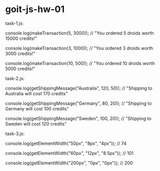 # goit-js-hw-01

task-1.js:

console.log(makeTransaction(5, 3000)); // "You ordered 5 droids worth 15000 credits!"

console.log(makeTransaction(3, 1000)); // "You ordered 3 droids worth 3000 credits!"

console.log(makeTransaction(10, 500)); // "You ordered 10 droids worth 5000 credits!"



task-2.js:

console.log(getShippingMessage("Australia", 120, 50)); // "Shipping to Australia will cost 170 credits"

console.log(getShippingMessage("Germany", 80, 20)); // "Shipping to Germany will cost 100 credits"

console.log(getShippingMessage("Sweden", 100, 20)); // "Shipping to Sweden will cost 120 credits"




task-3.js:

console.log(getElementWidth("50px", "8px", "4px")); // 74

console.log(getElementWidth("60px", "12px", "8.5px")); // 101

console.log(getElementWidth("200px", "0px", "0px")); // 200

